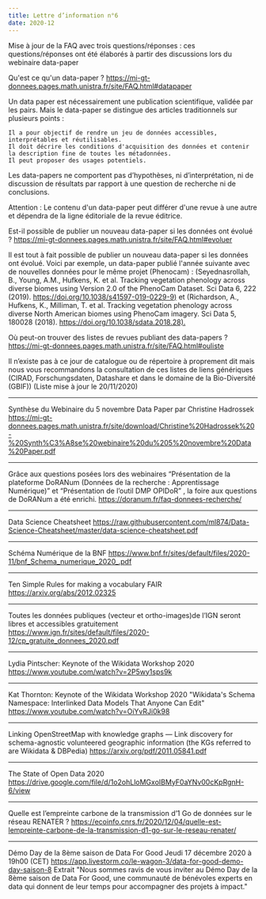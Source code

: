 ```yaml
---
title: Lettre d’information n°6
date: 2020-12
---
```



Mise à jour de la FAQ avec trois questions/réponses : ces questions/réponses ont été élaborés à partir des discussions lors du webinaire data-paper

Qu'est ce qu'un data-paper ?
<https://mi-gt-donnees.pages.math.unistra.fr/site/FAQ.html#datapaper>

Un data paper est nécessairement une publication scientifique, validée par les pairs. Mais le data-paper se distingue des articles traditionnels sur plusieurs points :

    Il a pour objectif de rendre un jeu de données accessibles, interprétables et réutilisables.
    Il doit décrire les conditions d'acquisition des données et contenir la description fine de toutes les métadonnées.
    Il peut proposer des usages potentiels.

Les data-papers ne comportent pas d’hypothèses, ni d’interprétation, ni de discussion de résultats par rapport à une question de recherche ni de conclusions.

Attention : Le contenu d'un data-paper peut différer d'une revue à une autre et dépendra de la ligne éditoriale de la revue éditrice.

Est-il possible de publier un nouveau data-paper si les données ont évolué ?
<https://mi-gt-donnees.pages.math.unistra.fr/site/FAQ.html#evoluer>

Il est tout à fait possible de publier un nouveau data-paper si les données ont évolué. Voici par exemple, un data-paper publié l'année suivante avec de nouvelles données pour le même projet (Phenocam) : (Seyednasrollah, B., Young, A.M., Hufkens, K. et al. Tracking vegetation phenology across diverse biomes using Version 2.0 of the PhenoCam Dataset. Sci Data 6, 222 (2019). <https://doi.org/10.1038/s41597-019-0229-9)> et (Richardson, A., Hufkens, K., Milliman, T. et al. Tracking vegetation phenology across diverse North American biomes using PhenoCam imagery. Sci Data 5, 180028 (2018). <https://doi.org/10.1038/sdata.2018.28).>


Où peut-on trouver des listes de revues publiant des data-papers ?
<https://mi-gt-donnees.pages.math.unistra.fr/site/FAQ.html#ouliste>

Il n’existe pas à ce jour de catalogue ou de répertoire à proprement dit mais nous vous recommandons la consultation de ces listes de liens génériques (CIRAD, Forschungsdaten, Datashare et dans le domaine de la Bio-Diversité (GBIF)) (Liste mise à jour le 20/11/2020)

******************************************************************************************************

Synthèse du Webinaire du 5 novembre Data Paper par Christine Hadrossek
<https://mi-gt-donnees.pages.math.unistra.fr/site/download/Christine%20Hadrossek%20-%20Synth%C3%A8se%20webinaire%20du%205%20novembre%20Data%20Paper.pdf>

******************************************************************************************************

Grâce aux questions posées lors des webinaires “Présentation de la plateforme DoRANum (Données de la recherche : Apprentissage Numérique)” et “Présentation de l’outil DMP OPIDoR” , la foire aux questions de DoRANum a été enrichi.
<https://doranum.fr/faq-donnees-recherche/>

******************************************************************************************************

Data Science Cheatsheet
<https://raw.githubusercontent.com/ml874/Data-Science-Cheatsheet/master/data-science-cheatsheet.pdf>

******************************************************************************************************

Schéma Numérique de la BNF
<https://www.bnf.fr/sites/default/files/2020-11/bnf_Schema_numerique_2020_.pdf>

******************************************************************************************************

Ten Simple Rules for making a vocabulary FAIR
<https://arxiv.org/abs/2012.02325>

******************************************************************************************************

Toutes les données publiques (vecteur et ortho-images)de l’IGN seront libres et accessibles gratuitement
<https://www.ign.fr/sites/default/files/2020-12/cp_gratuite_donnees_2020.pdf>

******************************************************************************************************

Lydia Pintscher: Keynote of the Wikidata Workshop 2020
<https://www.youtube.com/watch?v=2P5wy1sps9k>

******************************************************************************************************

Kat Thornton: Keynote of the Wikidata Workshop 2020
"Wikidata's Schema Namespace: Interlinked Data Models That Anyone Can Edit"
<https://www.youtube.com/watch?v=OiYvRJi0k98>

******************************************************************************************************

Linking OpenStreetMap with knowledge graphs — Link discovery for schema-agnostic volunteered geographic information (the KGs referred to are Wikidata & DBPedia)
<https://arxiv.org/pdf/2011.05841.pdf>

******************************************************************************************************

The State of Open Data 2020
<https://drive.google.com/file/d/1o2ohLloMGxoIBMyF0aYNv00cKpRgnH-6/view>

******************************************************************************************************

Quelle est l’empreinte carbone de la transmission d’1 Go de données sur le réseau RENATER ?
<https://ecoinfo.cnrs.fr/2020/12/04/quelle-est-lempreinte-carbone-de-la-transmission-d1-go-sur-le-reseau-renater/>

******************************************************************************************************

Démo Day de la 8ème saison de Data For Good
Jeudi 17 décembre 2020 à 19h00 (CET)
<https://app.livestorm.co/le-wagon-3/data-for-good-demo-day-saison-8>
Extrait "Nous sommes ravis de vous inviter au Démo Day de la 8ème saison de Data For Good, une communauté de bénévoles experts en data qui donnent de leur temps pour accompagner des projets à impact." 
